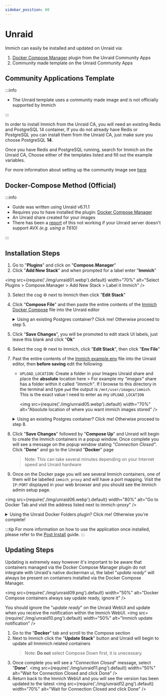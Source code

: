 ```yaml
---
sidebar_position: 60
---
```


# Unraid

Immich can easily be installed and updated on Unraid via:
1. [Docker Compose Manager](https://forums.unraid.net/topic/114415-plugin-docker-compose-manager/) plugin from the Unraid Community Apps
2. Community made template on the Unraid Community Apps

## Community Applications Template

:::info

- The Unraid template uses a community made image and is not officially supported by Immich

:::

In order to install Immich from the Unraid CA, you will need an existing Redis and PostgreSQL 14 container, If you do not already have Redis or PostgreSQL you can install them from the Unraid CA, just make sure you choose PostgreSQL **14**.

Once you have Redis and PostgreSQL running, search for Immich on the Unraid CA, Choose either of the templates listed and fill out the example variables.

For more information about setting up the community image see [here](https://github.com/imagegenius/docker-immich#application-setup) 

## Docker-Compose Method (Official)

:::info

- Guide was written using Unraid v6.11.1
- Requires you to have installed the plugin: [Docker Compose Manager](https://forums.unraid.net/topic/114415-plugin-docker-compose-manager/)
- An Unraid share created for your images
- There has been a [report](https://forums.unraid.net/topic/130006-errortraps-traps-node27707-trap-invalid-opcode-ip14fcfc8d03c0-sp7fff32889dd8-more/#comment-1189395) of this not working if your Unraid server doesn't support AVX _(e.g. using a T610)_

:::

## Installation Steps

1. Go to "**Plugins**" and click on "**Compose.Manager**"
2. Click "**Add New Stack**" and when prompted for a label enter "**Immich**"

<img
src={require('./img/unraid01.webp').default}
width="70%"
alt="Select Plugins > Compose.Manager > Add New Stack > Label it Immich"
/>

3.  Select the cog ⚙️ next to Immich then click "**Edit Stack**"
4.  Click "**Compose File**" and then paste the entire contents of the [Immich Docker Compose](https://github.com/immich-app/immich/releases/latest/download/docker-compose.yml) file into the Unraid editor
    <details >
        <summary>Using an existing Postgres container? Click me! Otherwise proceed to step 5.</summary>
        <ul>
            <li>Comment out the database service</li>
            <img
                src={require('./img/unraid02.png').default}
                width="50%"
                alt="Comment out database service in the compose file"
            />
            <li>Comment out the database dependency for <b>each service</b> <i>(example in screenshot below only shows 2 of the services - ensure you do this for all services)</i></li>
            <img
                src={require('./img/unraid03.png').default}
                width="50%"
                alt="Comment out every reference to the database service in the compose file"
            />
            <li>Comment out the volumes</li>
            <img
                src={require('./img/unraid04.png').default}
                width="20%"
                alt="Comment out database volume"
            />
        </ul>
    </details>
5.  Click "**Save Changes**", you will be promoted to edit stack UI labels, just leave this blank and click "**Ok**"
6.  Select the cog ⚙️ next to Immich, click "**Edit Stack**", then click "**Env File**"
7.  Past the entire contents of the [Immich example.env](https://github.com/immich-app/immich/releases/latest/download/example.env) file into the Unraid editor, then **before saving** edit the following:

    - `UPLOAD_LOCATION`: Create a folder in your Images Unraid share and place the **absolute** location here > For example my _"images"_ share has a folder within it called _"immich"_. If I browse to this directory in the terminal and type `pwd` the output is `/mnt/user/images/immich`. This is the exact value I need to enter as my `UPLOAD_LOCATION`

      <img
      src={require('./img/unraid05.webp').default}
      width="70%"
      alt="Absolute location of where you want immich images stored"
      />

    <details >
        <summary>Using an existing Postgres container? Click me! Otherwise proceed to step 8.</summary>
        <p>Update the following database variables as relevant to your Postgres container:</p>
        <ul>
            <li><code>DB_HOSTNAME</code></li>
            <li><code>DB_USERNAME</code></li>
            <li><code>DB_PASSWORD</code></li>
            <li><code>DB_DATABASE_NAME</code></li>
            <li><code>DB_PORT</code></li>
        </ul>
    </details>

8.  Click "**Save Changes**" followed by "**Compose Up**" and Unraid will begin to create the Immich containers in a popup window. Once complete you will see a message on the popup window stating _"Connection Closed"_. Click "**Done**" and go to the Unraid "**Docker**" page

    > Note: This can take several minutes depending on your Internet speed and Unraid hardware

9.  Once on the Docker page you will see several Immich containers, one of them will be labelled `immich_proxy` and will have a port mapping. Visit the `IP:PORT` displayed in your web browser and you should see the Immich admin setup page.

<img
src={require('./img/unraid06.webp').default}
width="80%"
alt="Go to Docker Tab and visit the address listed next to immich-proxy"
/>

<details >
    <summary>Using the Unraid Docker Folders plugin? Click me! Otherwise you're complete!</summary>
    <p>If you are using the Docker Folders plugin go the Docker tab and select "<b>New Folder</b>".<br />Label it <i>"Immich"</i> and use the logo from the <a href="https://immich.app/">Immich homepage</a> <i>(right click the logo, "Save As", and reupload to Unraid)</i><br />Then simply select all the Immich related containers before clicking "<b>Submit</b>"</p>
    <img
        src={require('./img/unraid07.webp').default}
        width="80%"
        alt="Go to Docker Tab and visit the address listed next to immich-proxy"
    />
    <img
        src={require('./img/unraid08.webp').default}
        width="90%"
        alt="Go to Docker Tab and visit the address listed next to immich-proxy"
    />
    
</details>

:::tip
For more information on how to use the application once installed, please refer to the [Post Install](/docs/install/post-install.mdx) guide.
:::

## Updating Steps

Updating is extremely easy however it's important to be aware that containers managed via the Docker Compose Manager plugin do not integrate with Unraid's native dockerman ui, the label "_update ready_" will always be present on containers installed via the Docker Compose Manager.

<img
src={require('./img/unraid09.png').default}
width="50%"
alt="Docker Compose containers always say update ready, ignore it"
/>

You should ignore the "_update ready_" on the Unraid WebUI and update when you receive the notification within the Immich WebUI.
<img
src={require('./img/unraid10.png').default}
width="50%"
alt="Immich update notification"
/>

1. Go to the "**Docker**" tab and scroll to the Compose section
2. Next to Immich click the "**Update Stack**" button and Unraid will begin to update all Immmich related containers
   > Note: **Do not** select Compose Down first, it is unecessary.
3. Once complete you will see a "_Connection Closed_" message, select "**Done**".
   <img
   src={require('./img/unraid11.png').default}
   width="50%"
   alt="Wait for Connection Closed and click Done"
   />
4. Return back to the Immich WebUI and you will see the version has been updated to the latest
   <img
   src={require('./img/unraid12.png').default}
   width="70%"
   alt="Wait for Connection Closed and click Done"
   />
